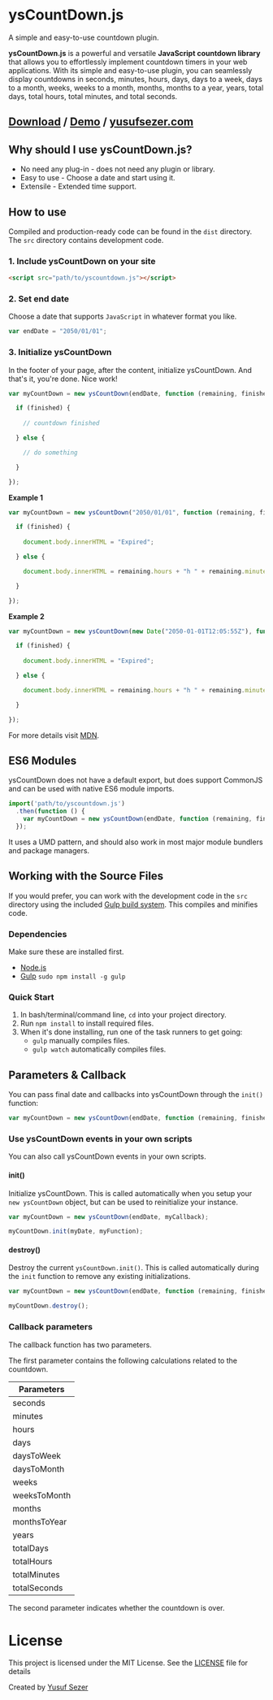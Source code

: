 # ysCountDown.js
A simple and easy-to-use countdown plugin.

**ysCountDown.js** is a powerful and versatile **JavaScript countdown library** that allows you to effortlessly implement countdown timers in your web applications. With its simple and easy-to-use plugin, you can seamlessly display countdowns in seconds, minutes, hours, days, days to a week, days to a month, weeks, weeks to a month, months, months to a year, years, total days, total hours, total minutes, and total seconds.

## [Download](https://github.com/yusufsefasezer/ysCountDown.js/archive/master.zip) / [Demo](https://www.yusufsezer.com/projects/yscountdown-js/) / [yusufsezer.com](https://www.yusufsezer.com)

## Why should I use ysCountDown.js?
* No need any plug-in - does not need any plugin or library.
* Easy to use - Choose a date and start using it.
* Extensile - Extended time support.

## How to use

Compiled and production-ready code can be found in the `dist` directory. The `src` directory contains development code.

### 1. Include ysCountDown on your site

```html
<script src="path/to/yscountdown.js"></script>
```

### 2. Set end date
Choose a date that supports `JavaScript` in whatever format you like.

```javascript
var endDate = "2050/01/01";
```

### 3. Initialize ysCountDown
In the footer of your page, after the content, initialize ysCountDown. And that's it, you're done. Nice work!

```javascript
var myCountDown = new ysCountDown(endDate, function (remaining, finished) {

  if (finished) {
    
    // countdown finished

  } else {

    // do something

  }

});
```

**Example 1**

```javascript
var myCountDown = new ysCountDown("2050/01/01", function (remaining, finished) {

  if (finished) {
    
    document.body.innerHTML = "Expired";

  } else {

    document.body.innerHTML = remaining.hours + "h " + remaining.minutes + "m " + remaining.seconds + "s";

  }

});
```

**Example 2**

```javascript
var myCountDown = new ysCountDown(new Date("2050-01-01T12:05:55Z"), function (remaining, finished) {

  if (finished) {
    
    document.body.innerHTML = "Expired";

  } else {

    document.body.innerHTML = remaining.hours + "h " + remaining.minutes + "m " + remaining.seconds + "s";

  }

});
```

For more details visit [MDN](https://developer.mozilla.org/en-US/docs/Web/JavaScript/Reference/Global_Objects/Date).

## ES6 Modules

ysCountDown does not have a default export, but does support CommonJS and can be used with native ES6 module imports.

```javascript
import('path/to/yscountdown.js')
  .then(function () {
    var myCountDown = new ysCountDown(endDate, function (remaining, finished) { });
  });
``` 

It uses a UMD pattern, and should also work in most major module bundlers and package managers.

## Working with the Source Files

If you would prefer, you can work with the development code in the `src` directory using the included [Gulp build system](http://gulpjs.com/). This compiles and minifies code.

### Dependencies
Make sure these are installed first.

* [Node.js](http://nodejs.org)
* [Gulp](http://gulpjs.com) `sudo npm install -g gulp`

### Quick Start

1. In bash/terminal/command line, `cd` into your project directory.
2. Run `npm install` to install required files.
3. When it's done installing, run one of the task runners to get going:
	* `gulp` manually compiles files.
	* `gulp watch` automatically compiles files.

## Parameters & Callback

You can pass final date and callbacks into ysCountDown through the `init()` function:

```javascript
var myCountDown = new ysCountDown(endDate, function (remaining, finished) { });
```

### Use ysCountDown events in your own scripts

You can also call ysCountDown events in your own scripts.

#### init()
Initialize ysCountDown. This is called automatically when you setup your `new ysCountDown` object, but can be used to reinitialize your instance.

```javascript
var myCountDown = new ysCountDown(endDate, myCallback);

myCountDown.init(myDate, myFunction);
```

#### destroy()
Destroy the current `ysCountDown.init()`. This is called automatically during the `init` function to remove any existing initializations.

```javascript
var myCountDown = new ysCountDown(endDate, function (remaining, finished) { });

myCountDown.destroy();
```

### Callback parameters
The callback function has two parameters.

The first parameter contains the following calculations related to the countdown.

| Parameters   |
|--------------|
| seconds      |
| minutes      |
| hours        |
| days         |
| daysToWeek   |
| daysToMonth  |
| weeks        |
| weeksToMonth |
| months       |
| monthsToYear |
| years        |
| totalDays    |
| totalHours   |
| totalMinutes |
| totalSeconds |

The second parameter indicates whether the countdown is over.

# License
This project is licensed under the MIT License. See the [LICENSE](LICENSE) file for details

Created by [Yusuf Sezer](https://www.yusufsezer.com)
